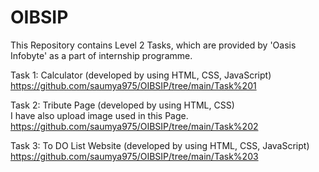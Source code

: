 # OIBSIP
This Repository contains Level 2 Tasks, which are provided by 'Oasis Infobyte' as a part of internship programme. 

Task 1: Calculator (developed by using HTML, CSS, JavaScript)  https://github.com/saumya975/OIBSIP/tree/main/Task%201

Task 2: Tribute Page (developed by using HTML, CSS)           
I have also upload image used in this Page.          https://github.com/saumya975/OIBSIP/tree/main/Task%202

Task 3: To DO List Website (developed by using HTML, CSS, JavaScript)  https://github.com/saumya975/OIBSIP/tree/main/Task%203

